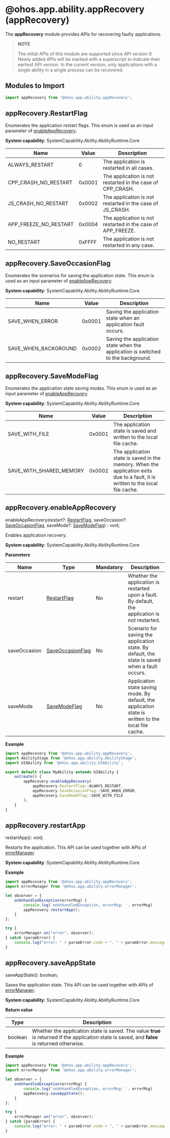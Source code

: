 # @ohos.app.ability.appRecovery (appRecovery)

The **appRecovery** module provides APIs for recovering faulty applications.

> **NOTE**
> 
> The initial APIs of this module are supported since API version 9. Newly added APIs will be marked with a superscript to indicate their earliest API version. In the current version, only applications with a single ability in a single process can be recovered.

## Modules to Import
```ts
import appRecovery from '@ohos.app.ability.appRecovery';
```


## appRecovery.RestartFlag

Enumerates the application restart flags. This enum is used as an input parameter of [enableAppRecovery](#apprecoveryenableapprecovery).

**System capability**: SystemCapability.Ability.AbilityRuntime.Core

| Name      | Value  | Description      |
| ---------- | ---- | ---------- |
| ALWAYS_RESTART   | 0    | The application is restarted in all cases.|
| CPP_CRASH_NO_RESTART           | 0x0001    | The application is not restarted in the case of CPP_CRASH. |
| JS_CRASH_NO_RESTART           | 0x0002    | The application is not restarted in the case of JS_CRASH. |
| APP_FREEZE_NO_RESTART           | 0x0004    | The application is not restarted in the case of APP_FREEZE. |
| NO_RESTART           | 0xFFFF  | The application is not restarted in any case. |

## appRecovery.SaveOccasionFlag

Enumerates the scenarios for saving the application state. This enum is used as an input parameter of [enableAppRecovery](#apprecoveryenableapprecovery).

**System capability**: SystemCapability.Ability.AbilityRuntime.Core

| Name                         | Value  | Description                                                        |
| ----------------------------- | ---- | ------------------------------------------------------------ |
| SAVE_WHEN_ERROR            | 0x0001    | Saving the application state when an application fault occurs.|
| SAVE_WHEN_BACKGROUND            | 0x0002    | Saving the application state when the application is switched to the background.|

## appRecovery.SaveModeFlag  

Enumerates the application state saving modes. This enum is used as an input parameter of [enableAppRecovery](#apprecoveryenableapprecovery).

**System capability**: SystemCapability.Ability.AbilityRuntime.Core

| Name                         | Value  | Description                                                        |
| ----------------------------- | ---- | ------------------------------------------------------------ |
| SAVE_WITH_FILE             | 0x0001    | The application state is saved and written to the local file cache.|
| SAVE_WITH_SHARED_MEMORY             | 0x0002    | The application state is saved in the memory. When the application exits due to a fault, it is written to the local file cache.|

## appRecovery.enableAppRecovery

enableAppRecovery(restart?: [RestartFlag](#apprecoveryrestartflag), saveOccasion?: [SaveOccasionFlag](#apprecoverysaveoccasionflag), saveMode?: [SaveModeFlag](#apprecoverysavemodeflag)) : void;

Enables application recovery.

**System capability**: SystemCapability.Ability.AbilityRuntime.Core

**Parameters**

| Name| Type| Mandatory| Description|
| -------- | -------- | -------- | -------- |
| restart | [RestartFlag](#apprecoveryrestartflag) | No| Whether the application is restarted upon a fault. By default, the application is not restarted.|
| saveOccasion | [SaveOccasionFlag](#apprecoverysaveoccasionflag) | No| Scenario for saving the application state. By default, the state is saved when a fault occurs.|
| saveMode | [SaveModeFlag](#apprecoverysavemodeflag) | No| Application state saving mode. By default, the application state is written to the local file cache.|

**Example**
    
```ts
import appRecovery from '@ohos.app.ability.appRecovery';
import AbilityStage from '@ohos.app.ability.AbilityStage';
import UIAbility from '@ohos.app.ability.UIAbility';

export default class MyAbility extends UIAbility {
    onCreate() {
        appRecovery.enableAppRecovery(
            appRecovery.RestartFlag::ALWAYS_RESTART,
            appRecovery.SaveOccasionFlag::SAVE_WHEN_ERROR,
            appRecovery.SaveModeFlag::SAVE_WITH_FILE
        );
    }
}
```

## appRecovery.restartApp

restartApp(): void;

Restarts the application. This API can be used together with APIs of [errorManager](js-apis-app-ability-errorManager.md).

**System capability**: SystemCapability.Ability.AbilityRuntime.Core


**Example**
    
```ts
import appRecovery from '@ohos.app.ability.appRecovery';
import errorManager from '@ohos.app.ability.errorManager';

let observer = {
    onUnhandledException(errorMsg) {
        console.log('onUnhandledException, errorMsg: ', errorMsg)
        appRecovery.restartApp();
    }
};

try {
    errorManager.on("error", observer);
} catch (paramError) {
    console.log("error: " + paramError.code + ", " + paramError.message);
}
```

## appRecovery.saveAppState

saveAppState(): boolean;

Saves the application state. This API can be used together with APIs of [errorManager](js-apis-app-ability-errorManager.md).

**System capability**: SystemCapability.Ability.AbilityRuntime.Core

**Return value**

| Type| Description|
| -------- | -------- |
| boolean | Whether the application state is saved. The value **true** is returned if the application state is saved, and **false** is returned otherwise.|

**Example**
    
```ts
import appRecovery from '@ohos.app.ability.appRecovery';
import errorManager from '@ohos.app.ability.errorManager';

let observer = {
    onUnhandledException(errorMsg) {
        console.log('onUnhandledException, errorMsg: ', errorMsg)
        appRecovery.saveAppState();
    }
};

try {
    errorManager.on("error", observer);
} catch (paramError) {
    console.log("error: " + paramError.code + ", " + paramError.message);
}
```
